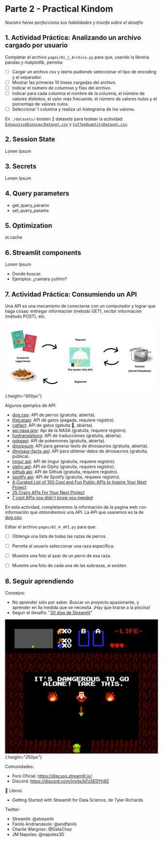 # Parte 2 - Practical Kindom
*Nuestro héroe perfecciona sus habilidades y triunfa sobre el desafío* 

## 1. Actividad Práctica: Analizando un archivo cargado por usuario

Completar el archivo `pages/01_📃_Archivo.py` para que, usando la librería pandas y matplotlib, permita:
- [ ] Cargar un archivo csv y leerlo pudiendo seleccionar el tipo de encoding y el separador.
- [ ] Mostrar las primeras 10 líneas cargadas del archivo.
- [ ] Indicar el número de columnas y filas del archivo.
- [ ] Indicar para cada columna el nombre de la columna, el número de valores distintos, el valor más frecuente, el número de valores nulos y el porcentaje de valores nulos.
- [ ] Seleccionar 1 columna y realiza un histograma de los valores.

En `./datasets/` existen 2 datasets para testear la actividad: [`ExhaustiveDinosaurDataset.csv`](https://www.kaggle.com/datasets/kjanjua/jurassic-park-the-exhaustive-dinosaur-dataset) y [`CoffeeQuantityDataset.csv`](https://www.kaggle.com/datasets/volpatto/coffee-quality-database-from-cqi).

## 2. Session State

Lorem Ipsum

## 3. Secrets

Lorem Ipsum

## 4. Query parameters
- get_query_params
- set_query_params

## 5. Optimization

st.cache

## 6. Streamlit components

Lorem Ipsum

- Donde buscar. 
- Ejemplos: ¿camara yuihiro?

## 7. Actividad Práctica: Consumiendo un API
Una API es una mecanismo de conectarse con un computador y lograr que haga cosas: entregar información (método GET), recibir información (método POST), etc.

![API](images/api.png){:height="400px"}

Algunos ejemplos de API:
* [dog.ceo](https://dog.ceo/dog-api/documentation/): API de perros (gratuita, abierta).
* [thecatapi](https://thecatapi.com/): API de gatos (pagada, requiere registro).
* [catfact](https://catfact.ninja/): API de gatos (gatuita 🤣, abierta).
* [api.nasa.gov](https://api.nasa.gov/): Api de la NASA (gratuita, requiere registro).
* [funtranslations](https://funtranslations.com/api/): API de traducciones (gratuita, abierta).
* [pokeapi](https://pokeapi.co/): API de pokemones (gratuita, abierta).
* [dinoipsum](https://dinoipsum.com/): API para generar texto de dinosaurios (gratuita, abierta).
* [dinosaur-facts-api](https://dinosaur-facts-api.shultzlab.com/): API para obtener datos de dinosaurios (gratuita, pública).
* [imgur api](https://apidocs.imgur.com/): API de Imgur (gratuita, requiere registro).
* [giphy api](https://developers.giphy.com/explorer): API de Giphy (gratuita, requiere registro).
* [github api](https://api.github.com/): API de Github (gratuita, requiere registro).
* [spotify api](https://developer.spotify.com/documentation/web-api/): API de Spotify (gratuita, requiere registro).
* [A Curated List of 100 Cool and Fun Public APIs to Inspire Your Next Project](https://betterprogramming.pub/a-curated-list-of-100-cool-and-fun-public-apis-to-inspire-your-next-project-7600ce3e9b3)
* [25 Crazy APIs For Your Next Project](https://blog.snap.hr/24/09/2018/25-crazy-apis-next-project/)
* [7 cool APIs you didn't know you needed](https://www.twilio.com/blog/cool-apis)

En esta actividad, completaremos la información de la pagina web con información que obtendremos una API.
La API que usaremos es la de [dog.ceo](https://dog.ceo/dog-api/documentation/). 

Editar el archivo `pages/02_🌐_API.py` para que:

- [ ] Obtenga una lista de todas las razas de perros.

- [ ] Permita al usuario seleccionar una raza específica.

- [ ] Muestre una foto al azar de un perro de esa raza.

- [ ] Muestre una foto de cada una de las subrazas, si existen.

## 8. Seguir aprendiendo

Consejos:
* No aprender sólo por saber. Buscar un proyecto apasionante, y aprender en lla medida que se necesita. ¡Hay que tirarse a la piscina!
* Seguir el desafío: "[30 días de Streamlit](https://share.streamlit.io/streamlit/30days)"

![LINKS](./images/link.png){:height="250px"}

Comunidades:
* Foro Oficial: https://discuss.streamlit.io/
* Discord: https://discord.com/invite/bTz5EDYh9Z

📖 Libros:
* Getting Started with Streamlit for Data Science, de Tyler Richards

Twitter:
* Streamlit: @streamlit
* Fanilo Andrianasolo: @andfanilo
* Charlie Wargnier: @DataChaz
* JM Napoles: @napoles3D